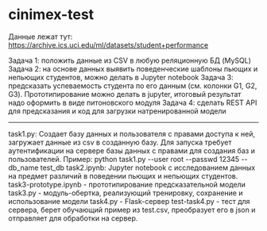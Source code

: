 # cinimex-test
Данные лежат тут: https://archive.ics.uci.edu/ml/datasets/student+performance

Задача 1: положить данные из CSV в любую реляционную БД (MySQL)
Задача 2: на основе данных выявить поведенческие шаблоны пьющих и непьющих студентов, можно делать в Jupyter notebook
Задача 3: предсказать успеваемость студента по его данным (см. колонки G1, G2, G3).  Прототипирование можно делать в jupyter, итоговый результат надо оформить в виде питоновского модуля
Задача 4: сделать REST API для предсказания и код для загрузки натренированной модели

--------------------------------
task1.py: Создает базу данных и пользователя с правами доступа к ней, загружает данные из csv в созданную базу. Для запуска требует аутентификации на сервере базы данных с правами для создания баз и пользователей.
Пример: python task1.py --user root --passwd 12345 --db_name test_db
task2.ipynb: Jupyter notebook с исследованием данных на предмет различий в поведении пьющих и непьющих студентов.
task3-prototype.ipynb - прототипирование предсказательной модели
task3.py - модуль-обертка, реализующий тренировку, сохранение и использование модели
task4.py - Flask-сервер
test-task4.py - тест для сервера, берет обучающий пример из test.csv, преобразует его в json и отправляет для обработки на сервер.